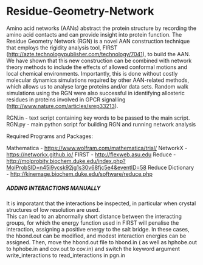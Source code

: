 # Residue-Geometry-Network
Amino acid networks (AANs) abstract the protein structure by recording the amino acid contacts and can provide insight into protein function. The Residue Geometry Network (RGN) is a novel AAN construction technique that employs the rigidity analysis tool, FIRST (http://azte.technologypublisher.com/technology/7041), to build the AAN. We have shown that this new construction can be combined with network theory methods  to include the effects of allowed conformal motions and local chemical environments. Importantly, this is done without costly molecular dynamics simulations required by other AAN-related methods, which allows us to analyse large proteins and/or data sets. Random walk simulations using the RGN were also successful in identifying allosteric residues in proteins involved in GPCR signalling (http://www.nature.com/articles/srep33213). 

RGN.in - text script containing key words to be passed to the main script.
RGN.py - main python script for building RGN and running network analysis

Required Programs and Packages:

Mathematica - https://www.wolfram.com/mathematica/trial/
NetworkX - https://networkx.github.io/
FIRST -  http://flexweb.asu.edu 
Reduce - http://molprobity.biochem.duke.edu/index.php?MolProbSID=n45i9vcsk92jg1s30v68fjc5e4&eventID=58
Reduce Dictionary - http://kinemage.biochem.duke.edu/software/reduce.php

##### ADDING INTERACTIONS MANUALLY ####
It is imporatant that the interactions be inspected, in particular when crystal  structures of low resolution are used.  
This can lead to an abnormally short distance between the interacting groups, for which the energy function used in FIRST will penalise the interaction, assigning a positive energy to the salt bridge. In these cases, the hbond.out can be modified, and modest interaction energies can be assigned. Then, move the hbond.out file to hbond.in ( as well as hphobe.out to hphobe.in and cov.out to cov.in) and switch the keyword argument write_interactions to read_interactions in pgn.in 
